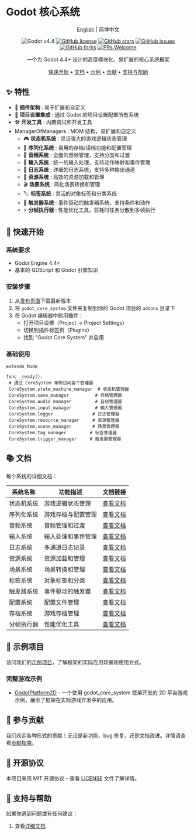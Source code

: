 # Godot 核心系统

<div align="center">

[English](README_en.md) | 简体中文

![Godot v4.4](https://img.shields.io/badge/Godot-v4.4-478cbf?logo=godot-engine&logoColor=white)
[![GitHub license](https://img.shields.io/github/license/Liweimin0512/godot_core_system)](LICENSE)
[![GitHub stars](https://img.shields.io/github/stars/Liweimin0512/godot_core_system)](https://github.com/Liweimin0512/godot_core_system/stargazers)
[![GitHub issues](https://img.shields.io/github/issues/Liweimin0512/godot_core_system)](https://github.com/Liweimin0512/godot_core_system/issues)
[![GitHub forks](https://img.shields.io/github/forks/Liweimin0512/godot_core_system)](https://github.com/Liweimin0512/godot_core_system/network)
[![PRs Welcome](https://img.shields.io/badge/PRs-welcome-brightgreen.svg)](CONTRIBUTING.md)

一个为 Godot 4.4+ 设计的高度模块化、易扩展的核心系统框架

[快速开始](#-快速开始) •
[文档](docs/) •
[示例](examples/) •
[贡献](docs/CONTRIBUTING.md) •
[支持与帮助](#-支持与帮助)

</div>

## ✨ 特性

- 🔧 **插件架构** : 易于扩展和自定义
- 📱 **项目设置集成** : 通过 Godot 的项目设置配置所有系统
- 🛠️ **开发工具** : 内置调试和开发工具
- ManagerOfManagers : MOM 结构，易扩展和自定义
  - 🎮 **状态机系统** : 灵活强大的游戏逻辑状态管理
  - 💾 **序列化系统** : 易用的存档/读档功能和配置管理
  - 🎵 **音频系统** : 全面的音频管理，支持分类和过渡
  - 🎯 **输入系统** : 统一的输入处理，支持动作映射和事件管理
  - 📝 **日志系统** : 详细的日志系统，支持多种输出通道
  - 🎨 **资源系统** : 高效的资源加载和管理
  - 🎬 **场景系统** : 简化场景转换和管理
  - 🏷️ **标签系统** : 灵活的对象标签和分类系统
  - 🔄 **触发器系统** : 事件驱动的触发器系统，支持条件和动作
  - ⚡ **分帧执行器** : 性能优化工具，将耗时任务分散到多帧执行

## 🚀 快速开始

### 系统要求

- Godot Engine 4.4+
- 基本的 GDScript 和 Godot 引擎知识

### 安装步骤

1. 从[发布页面](https://github.com/Liweimin0512/godot_core_system/releases)下载最新版本
2. 将 `godot_core_system` 文件夹复制到你的 Godot 项目的 `addons` 目录下
3. 在 Godot 编辑器中启用插件：
   - 打开项目设置（Project -> Project Settings）
   - 切换到插件标签页（Plugins）
   - 找到 "Godot Core System" 并启用

### 基础使用

```gdscript
extends Node

func _ready():
 # 通过 CoreSystem 单例访问各个管理器
 CoreSystem.state_machine_manager  # 状态机管理器
 CoreSystem.save_manager          # 存档管理器
 CoreSystem.audio_manager         # 音频管理器
 CoreSystem.input_manager         # 输入管理器
 CoreSystem.logger               # 日志管理器
 CoreSystem.resource_manager     # 资源管理器
 CoreSystem.scene_manager        # 场景管理器
 CoreSystem.tag_manager         # 标签管理器
 CoreSystem.trigger_manager     # 触发器管理器
```

## 📚 文档

每个系统的详细文档：

| 系统名称           | 功能描述                           | 文档链接                                |
|-------------------|----------------------------------|----------------------------------------|
| 状态机系统         | 游戏逻辑状态管理                   | [查看文档](docs/state_machine_system_zh.md) |
| 序列化系统         | 游戏存档与配置管理                 | [查看文档](docs/serialization_system_zh.md) |
| 音频系统           | 音频管理和过渡                     | [查看文档](docs/audio_system_zh.md)       |
| 输入系统           | 输入处理和事件管理                 | [查看文档](docs/input_system_zh.md)       |
| 日志系统           | 多通道日志记录                     | [查看文档](docs/logger_system_zh.md)      |
| 资源系统           | 资源加载和管理                     | [查看文档](docs/resource_system_zh.md)    |
| 场景系统           | 场景转换和管理                     | [查看文档](docs/scene_system_zh.md)       |
| 标签系统           | 对象标签和分类                     | [查看文档](docs/tag_system_zh.md)         |
| 触发器系统         | 事件驱动的触发器                   | [查看文档](docs/trigger_system_zh.md)     |
| 配置系统           | 配置文件管理                       | [查看文档](docs/config_system_zh.md)      |
| 存档系统           | 游戏存档管理                       | [查看文档](docs/save_system_zh.md)        |
| 分帧执行器         | 性能优化工具                       | [查看文档](docs/frame_splitter_zh.md)     |

## 🌟 示例项目

访问我们的[示例项目](examples/)，了解框架的实际应用场景和使用方式。

### 完整游戏示例

- [GodotPlatform2D](https://github.com/LiGameAcademy/GodotPlatform2D) - 一个使用 godot_core_system 框架开发的 2D 平台游戏示例，展示了框架在实际游戏开发中的应用。

## 🤝 参与贡献

我们欢迎各种形式的贡献！无论是新功能、bug 修复，还是文档改进。详情请查看[贡献指南](CONTRIBUTING.md)。

## 📄 开源协议

本项目采用 MIT 开源协议 - 查看 [LICENSE](LICENSE) 文件了解详情。

## 💖 支持与帮助

如果你遇到问题或有任何建议：

1. 查看[详细文档](docs/)

